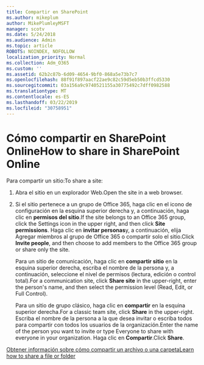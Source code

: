 ```yaml
---
title: Compartir en SharePoint
ms.author: mikeplum
author: MikePlumleyMSFT
manager: scotv
ms.date: 5/24/2018
ms.audience: Admin
ms.topic: article
ROBOTS: NOINDEX, NOFOLLOW
localization_priority: Normal
ms.collection: Adm_O365
ms.custom: ''
ms.assetid: 62b2c87b-6d09-4654-9bf0-868a5e73b7c7
ms.openlocfilehash: 88f91f897aacf22ae9c82c59d5eb50b3ffcd5330
ms.sourcegitcommit: 03a156a9c9740521155a30775492c7dff0982588
ms.translationtype: MT
ms.contentlocale: es-ES
ms.lasthandoff: 03/22/2019
ms.locfileid: "30758951"
---
```

# <a name="how-to-share-in-sharepoint-online"></a><span data-ttu-id="f94a0-102">Cómo compartir en SharePoint Online</span><span class="sxs-lookup"><span data-stu-id="f94a0-102">How to share in SharePoint Online</span></span>

<span data-ttu-id="f94a0-103">Para compartir un sitio:</span><span class="sxs-lookup"><span data-stu-id="f94a0-103">To share a site:</span></span>
  
1. <span data-ttu-id="f94a0-104">Abra el sitio en un explorador Web.</span><span class="sxs-lookup"><span data-stu-id="f94a0-104">Open the site in a web browser.</span></span>
    
2. <span data-ttu-id="f94a0-105">Si el sitio pertenece a un grupo de Office 365, haga clic en el icono de configuración en la esquina superior derecha y, a continuación, haga clic en **permisos del sitio**.</span><span class="sxs-lookup"><span data-stu-id="f94a0-105">If the site belongs to an Office 365 group, click the Settings icon in the upper right, and then click **Site permissions**.</span></span> <span data-ttu-id="f94a0-106">Haga clic en **invitar personas**y, a continuación, elija Agregar miembros al grupo de Office 365 o compartir solo el sitio.</span><span class="sxs-lookup"><span data-stu-id="f94a0-106">Click **Invite people**, and then choose to add members to the Office 365 group or share only the site.</span></span> 
    
    <span data-ttu-id="f94a0-107">Para un sitio de comunicación, haga clic en **compartir sitio** en la esquina superior derecha, escriba el nombre de la persona y, a continuación, seleccione el nivel de permisos (lectura, edición o control total).</span><span class="sxs-lookup"><span data-stu-id="f94a0-107">For a communication site, click **Share site** in the upper-right, enter the person's name, and then select the permission level (Read, Edit, or Full Control).</span></span> 
    
    <span data-ttu-id="f94a0-108">Para un sitio de grupo clásico, haga clic en **compartir** en la esquina superior derecha.</span><span class="sxs-lookup"><span data-stu-id="f94a0-108">For a classic team site, click **Share** in the upper-right.</span></span> <span data-ttu-id="f94a0-109">Escriba el nombre de la persona a la que desea invitar o escriba todos para compartir con todos los usuarios de la organización.</span><span class="sxs-lookup"><span data-stu-id="f94a0-109">Enter the name of the person you want to invite or type Everyone to share with everyone in your organization.</span></span> <span data-ttu-id="f94a0-110">Haga clic en **Compartir**.</span><span class="sxs-lookup"><span data-stu-id="f94a0-110">Click **Share**.</span></span>
    
[<span data-ttu-id="f94a0-111">Obtener información sobre cómo compartir un archivo o una carpeta</span><span class="sxs-lookup"><span data-stu-id="f94a0-111">Learn how to share a file or folder</span></span>](https://go.microsoft.com/fwlink/?linkid=511430)
  

